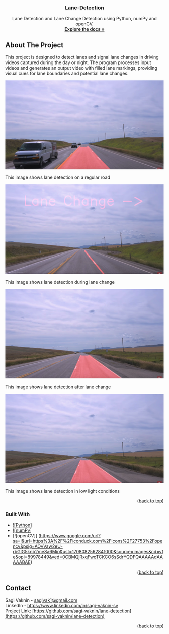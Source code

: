 <a name="readme-top"></a>

<h3 align="center">Lane-Detection</h3>

  <p align="center">
    Lane Detection and Lane Change Detection using Python, numPy and openCV.
    <br />
    <a href="https://github.com/sagi-vaknin/lane-detection"><strong>Explore the docs »</strong></a>
  </p>
</div>

## About The Project
This project is designed to detect lanes and signal lane changes in driving videos captured during the day or night. 
The program processes input videos and generates an output video with filled lane markings, providing visual cues for lane boundaries and potential lane changes.

![BEFORE LANE CHANGE](https://github.com/sagi-vaknin/lane-detection/blob/cc682b4015d501e424ba86f4d04b5d6a5474c1ec/screenshots/shot1.png)
<p>This image shows lane detection on a regular road</p>

![DURING LANE CHANGE](https://github.com/sagi-vaknin/lane-detection/blob/cc682b4015d501e424ba86f4d04b5d6a5474c1ec/screenshots/shot2.png)
<p>This image shows lane detection during lane change</p>

![AFTER LANE CHANGE](https://github.com/sagi-vaknin/lane-detection/blob/cc682b4015d501e424ba86f4d04b5d6a5474c1ec/screenshots/shot3.png)
<p>This image shows lane detection after lane change</p>

![NIGHT LANE DETECTION](https://github.com/sagi-vaknin/lane-detection/blob/cc682b4015d501e424ba86f4d04b5d6a5474c1ec/screenshots/shot3.png)
<p>This image shows lane detection in low light conditions</p>

<p align="right">(<a href="#readme-top">back to top</a>)</p>



### Built With

* [![Python]](https://upload.wikimedia.org/wikipedia/commons/1/1f/Python_logo_01.svg)
* [![numPy]](https://www.google.com/url?sa=i&url=https%3A%2F%2Fen.m.wikipedia.org%2Fwiki%2FFile%3ANumPy_logo_2020.svg&psig=AOvVaw1pE57-tp05dSMdggizztGr&ust=1708082533671000&source=images&cd=vfe&opi=89978449&ved=0CBMQjRxqFwoTCPin9LadrYQDFQAAAAAdAAAAABAE)
* [![openCV]] (https://www.google.com/url?sa=i&url=https%3A%2F%2Ficonduck.com%2Ficons%2F27753%2Fopencv&psig=AOvVaw2eU-rbGlG5knb2me8a6Mip&ust=1708082562841000&source=images&cd=vfe&opi=89978449&ved=0CBMQjRxqFwoTCKCO6sSdrYQDFQAAAAAdAAAAABAE)

<p align="right">(<a href="#readme-top">back to top</a>)</p>

## Contact

Sagi Vaknin - sagivak1@gmail.com <br>
LinkedIn  - https://www.linkedin.com/in/sagi-vaknin-sv <br>
Project Link: [https://github.com/sagi-vaknin/lane-detection](https://github.com/sagi-vaknin/lane-detection)


<p align="right">(<a href="#readme-top">back to top</a>)</p>


